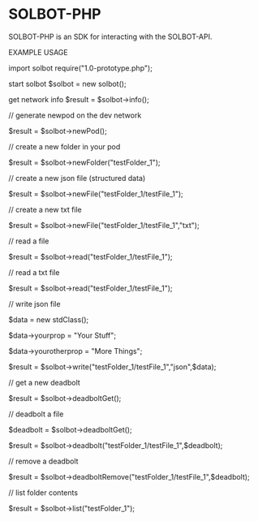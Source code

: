 # SOLBOT-PHP
SOLBOT-PHP is an SDK for interacting with the SOLBOT-API.

EXAMPLE USAGE

import solbot
require("1.0-prototype.php");

start solbot
$solbot = new solbot();

get network info
$result = $solbot->info();

// generate newpod on the dev network

$result = $solbot->newPod();

// create a new folder in your pod

$result = $solbot->newFolder("testFolder_1");

// create a new json file (structured data)

$result = $solbot->newFile("testFolder_1/testFile_1");

// create a new txt file

$result = $solbot->newFile("testFolder_1/testFile_1","txt");

// read a file

$result = $solbot->read("testFolder_1/testFile_1");

// read a txt file

$result = $solbot->read("testFolder_1/testFile_1");

// write json file

$data = new stdClass();

$data->yourprop = "Your Stuff";

$data->yourotherprop = "More Things";

$result = $solbot->write("testFolder_1/testFile_1","json",$data);

// get a new deadbolt

$result = $solbot->deadboltGet();

// deadbolt a file

$deadbolt = $solbot->deadboltGet();

$result = $solbot->deadbolt("testFolder_1/testFile_1",$deadbolt);

// remove a deadbolt

$result = $solbot->deadboltRemove("testFolder_1/testFile_1",$deadbolt);

// list folder contents

$result = $solbot->list("testFolder_1");
